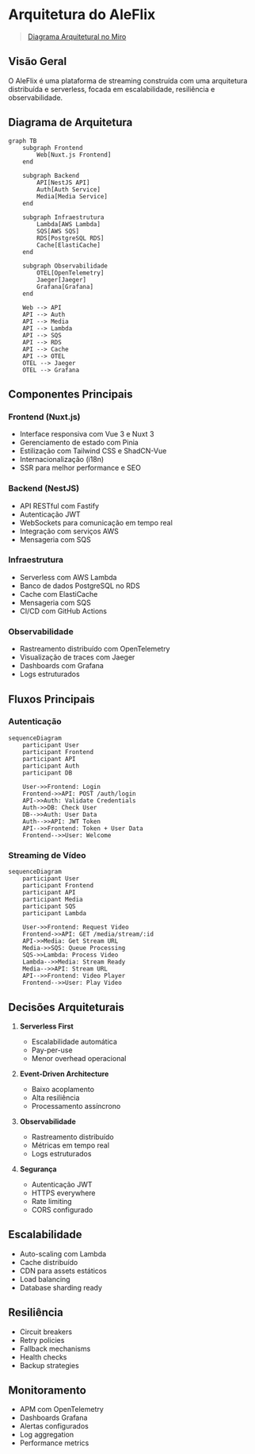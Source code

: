 # Arquitetura do AleFlix

> [Diagrama Arquitetural no Miro](https://drive.google.com/file/d/1n1EI1ALYbC7QeQhSTsSwan5wOXlSah0r/view?usp=sharing)

## Visão Geral

O AleFlix é uma plataforma de streaming construída com uma arquitetura distribuída e serverless, focada em escalabilidade, resiliência e observabilidade.

## Diagrama de Arquitetura

```mermaid
graph TB
    subgraph Frontend
        Web[Nuxt.js Frontend]
    end

    subgraph Backend
        API[NestJS API]
        Auth[Auth Service]
        Media[Media Service]
    end

    subgraph Infraestrutura
        Lambda[AWS Lambda]
        SQS[AWS SQS]
        RDS[PostgreSQL RDS]
        Cache[ElastiCache]
    end

    subgraph Observabilidade
        OTEL[OpenTelemetry]
        Jaeger[Jaeger]
        Grafana[Grafana]
    end

    Web --> API
    API --> Auth
    API --> Media
    API --> Lambda
    API --> SQS
    API --> RDS
    API --> Cache
    API --> OTEL
    OTEL --> Jaeger
    OTEL --> Grafana
```

## Componentes Principais

### Frontend (Nuxt.js)

- Interface responsiva com Vue 3 e Nuxt 3
- Gerenciamento de estado com Pinia
- Estilização com Tailwind CSS e ShadCN-Vue
- Internacionalização (i18n)
- SSR para melhor performance e SEO

### Backend (NestJS)

- API RESTful com Fastify
- Autenticação JWT
- WebSockets para comunicação em tempo real
- Integração com serviços AWS
- Mensageria com SQS

### Infraestrutura

- Serverless com AWS Lambda
- Banco de dados PostgreSQL no RDS
- Cache com ElastiCache
- Mensageria com SQS
- CI/CD com GitHub Actions

### Observabilidade

- Rastreamento distribuído com OpenTelemetry
- Visualização de traces com Jaeger
- Dashboards com Grafana
- Logs estruturados

## Fluxos Principais

### Autenticação

```mermaid
sequenceDiagram
    participant User
    participant Frontend
    participant API
    participant Auth
    participant DB

    User->>Frontend: Login
    Frontend->>API: POST /auth/login
    API->>Auth: Validate Credentials
    Auth->>DB: Check User
    DB-->>Auth: User Data
    Auth-->>API: JWT Token
    API-->>Frontend: Token + User Data
    Frontend-->>User: Welcome
```

### Streaming de Vídeo

```mermaid
sequenceDiagram
    participant User
    participant Frontend
    participant API
    participant Media
    participant SQS
    participant Lambda

    User->>Frontend: Request Video
    Frontend->>API: GET /media/stream/:id
    API->>Media: Get Stream URL
    Media->>SQS: Queue Processing
    SQS->>Lambda: Process Video
    Lambda-->>Media: Stream Ready
    Media-->>API: Stream URL
    API-->>Frontend: Video Player
    Frontend-->>User: Play Video
```

## Decisões Arquiteturais

1. **Serverless First**

   - Escalabilidade automática
   - Pay-per-use
   - Menor overhead operacional

2. **Event-Driven Architecture**

   - Baixo acoplamento
   - Alta resiliência
   - Processamento assíncrono

3. **Observabilidade**

   - Rastreamento distribuído
   - Métricas em tempo real
   - Logs estruturados

4. **Segurança**
   - Autenticação JWT
   - HTTPS everywhere
   - Rate limiting
   - CORS configurado

## Escalabilidade

- Auto-scaling com Lambda
- Cache distribuído
- CDN para assets estáticos
- Load balancing
- Database sharding ready

## Resiliência

- Circuit breakers
- Retry policies
- Fallback mechanisms
- Health checks
- Backup strategies

## Monitoramento

- APM com OpenTelemetry
- Dashboards Grafana
- Alertas configurados
- Log aggregation
- Performance metrics
